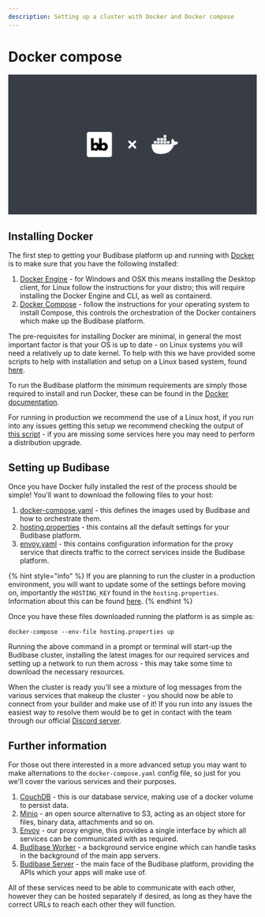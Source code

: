 ```yaml
---
description: Setting up a cluster with Docker and Docker compose
---
```


# Docker compose

![](../../.gitbook/assets/youtube-self-host-video-thumbnail.png)

## Installing Docker

The first step to getting your Budibase platform up and running with [Docker](https://www.docker.com/) is to make sure that you have the following installed:

1. [Docker Engine](https://docs.docker.com/engine/install/) - for Windows and OSX this means installing the Desktop client, for Linux follow the instructions for your distro; this will require installing the Docker Engine and CLI, as well as containerd.
2. [Docker Compose](https://docs.docker.com/compose/install/) - follow the instructions for your operating system to install Compose, this controls the orchestration of the Docker containers which make up the Budibase platform.

The pre-requisites for installing Docker are minimal, in general the most important factor is that your OS is up to date - on Linux systems you will need a relatively up to date kernel. To help with this we have provided some scripts to help with installation and setup on a Linux based system, found [here](https://github.com/Budibase/budibase/tree/master/hosting/scripts/linux).

To run the Budibase platform the minimum requirements are simply those required to install and run Docker, these can be found in the [Docker documentation](https://docs.docker.com/).

For running in production we recommend the use of a Linux host, if you run into any issues getting this setup we recommend checking the output of [this script](https://github.com/moby/moby/blob/master/contrib/check-config.sh) - if you are missing some services here you may need to perform a distribution upgrade.

## Setting up Budibase

Once you have Docker fully installed the rest of the process should be simple! You'll want to download the following files to your host:

1. [docker-compose.yaml](https://raw.githubusercontent.com/Budibase/budibase/master/hosting/docker-compose.yaml) - this defines the images used by Budibase and how to orchestrate them.
2. [hosting.properties](https://raw.githubusercontent.com/Budibase/budibase/master/hosting/hosting.properties) - this contains all the default settings for your Budibase platform.
3. [envoy.yaml](https://raw.githubusercontent.com/Budibase/budibase/master/hosting/envoy.yaml) - this contains configuration information for the proxy service that directs traffic to the correct services inside the Budibase platform.

{% hint style="info" %}
If you are planning to run the cluster in a production environment, you will want to update some of the settings before moving on, importantly the `HOSTING_KEY` found in the `hosting.properties`. Information about this can be found [here](../hosting-settings.md).
{% endhint %}

Once you have these files downloaded running the platform is as simple as:

```text
docker-compose --env-file hosting.properties up
```

Running the above command in a prompt or terminal will start-up the Budibase cluster, installing the latest images for our required services and setting up a network to run them across - this may take some time to download the necessary resources.

When the cluster is ready you'll see a mixture of log messages from the various services that makeup the cluster - you should now be able to connect from your builder and make use of it! If you run into any issues the easiest way to resolve them would be to get in contact with the team through our official [Discord server](https://discord.gg/aux3PNGTXz).

## Further information

For those out there interested in a more advanced setup you may want to make alternations to the `docker-compose.yaml` config file, so just for you we'll cover the various services and their purposes.

1. [CouchDB](https://couchdb.apache.org/) - this is our database service, making use of a docker volume to persist data.
2. [Minio](https://min.io/) - an open source alternative to S3, acting as an object store for files, binary data, attachments and so on.
3. [Envoy](https://www.envoyproxy.io/) - our proxy engine, this provides a single interface by which all services can be communicated with as required.
4. [Budibase Worker](https://github.com/Budibase/budibase/tree/master/packages/worker) - a background service engine which can handle tasks in the background of the main app servers.
5. [Budibase Server](https://github.com/Budibase/budibase/tree/master/packages/server) - the main face of the Budibase platform, providing the APIs which your apps will make use of.

All of these services need to be able to communicate with each other, however they can be hosted separately if desired, as long as they have the correct URLs to reach each other they will function.

